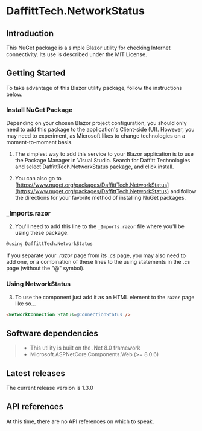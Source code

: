 # DaffittTech.NetworkStatus

## Introduction
This NuGet package is a simple Blazor utility for checking Internet connectivity. Its use is described under the MIT License.

## Getting Started
To take advantage of this Blazor utility package, follow the instructions below.

### Install NuGet Package
Depending on your chosen Blazor project configuration, you should only need to add this package to the application's Client-side (UI). However, you may need to experiment, as Microsoft likes to change technologies on a moment-to-moment basis.
1. The simplest way to add this service to your Blazor application is to use the Package Manager in Visual Studio. Search for Daffitt Technologies and select DaffittTech.NetworkStatus package, and click install.

2. You can also go to [https://www.nuget.org/packages/DaffittTech.NetworkStatus](https://www.nuget.org/packages/DaffittTech.NetworkStatus) and follow the directions for your favorite method of installing NuGet packages.

### _Imports.razor
2. You'll need to add this line to the ```_Imports.razor``` file where you'll be using these package.
```html
@using DaffittTech.NetworkStatus
```
If you separate your *.razor* page from its *.cs* page, you may also need to add one, or a combination of these lines to the using statements in the *.cs* page (without the "@" symbol).

### Using NetworkStatus
3. To use the component just add it as an HTML element to the ```razor``` page like so...
```html
<NetworkConnection Status=@ConnectionStatus />
```

## Software dependencies
>- This utility is built on the .Net 8.0 framework
>- Microsoft.ASPNetCore.Components.Web (>= 8.0.6)

## Latest releases
The current release version is 1.3.0

## API references
At this time, there are no API references on which to speak.
